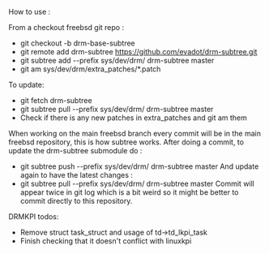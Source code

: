 How to use :

From a checkout freebsd git repo :
- git checkout -b drm-base-subtree
- git remote add drm-subtree https://github.com/evadot/drm-subtree.git
- git subtree add --prefix sys/dev/drm/ drm-subtree master
- git am sys/dev/drm/extra_patches/*.patch

To update:
 - git fetch drm-subtree
 - git subtree pull --prefix sys/dev/drm/ drm-subtree master
 - Check if there is any new patches in extra_patches and git am them

When working on the main freebsd branch every commit will be in the main freebsd
repository, this is how subtree works.
After doing a commit, to update the drm-subtree submodule do :
 - git subtree push --prefix sys/dev/drm/ drm-subtree master
And update again to have the latest changes :
 - git subtree pull --prefix sys/dev/drm/ drm-subtree master
Commit will appear twice in git log which is a bit weird so it might be better to commit
directly to this repository.

DRMKPI todos:
 - Remove struct task_struct and usage of td->td_lkpi_task
 - Finish checking that it doesn't conflict with linuxkpi

